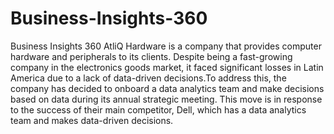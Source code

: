 # Business-Insights-360
Business Insights 360
AtliQ Hardware is a company that provides computer hardware and peripherals to its clients. Despite being a fast-growing company in the electronics goods market, 
it faced significant losses in Latin America due to a lack of data-driven decisions.To address this, the company has decided to onboard a data analytics team
and make decisions based on data during its annual strategic meeting. This move is in response to the success of their main competitor, Dell,
which has a data analytics team and makes data-driven decisions.
